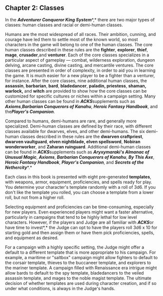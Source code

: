 ## Chapter 2: Classes

In the ***Adventurer Conqueror King System****,* there are two major types of classes: human classes and racial or demi-human classes.

Humans are the most widespread of all races. Their ambition, cunning, and courage have led them to settle most of the known world, so most characters in the game will belong to one of the human classes. The core human classes described in these rules are the **fighter**, **explorer**, **thief**, **mage**, **crusader**,and **venturer**. Each of the core classes specializes in a particular aspect of gameplay — combat, wilderness exploration, dungeon delving, arcane casting, divine casting, and mercantile ventures. The core classes are presented in order of complexity, in order to aid you in learning the game. It is much easier for a new player to be a fighter than a venturer, for instance. After the core classes, nine additional human classes, the **assassin**, **barbarian**, **bard**, **bladedancer**, **paladin, priestess**, **shaman, warlock,** and **witch** are provided to show how the core classes can be customized for specific cultures or niches within a campaign setting. Many other human classes can be found in ***ACKS***supplements such as ***Axioms***,***Barbarian Conquerors of Kanahu***, ***Heroic Fantasy Handbook***, and the***Player's Companion***.

Compared to humans, demi-humans are rare, and generally more specialized. Demi-human classes are defined by their race, with different classes available for dwarves, elves, and other demi-humans. The six demi-human classes described in these rules are the **dwarven craftpriest**, **dwarven vaultguard**, **elven nightblade, elven spellsword**, **Nobiran wonderworker**, and **Zaharan ruinguard**. Additional demi-human classes can be found in ***ACKS***supplements such as ***Aryxymaraki's Almanac of Unusual Magic***, ***Axioms***, ***Barbarian Conquerors of Kanahu***, ***By This Axe***, ***Heroic Fantasy Handbook***, ***Player's Companion***, and ***Secrets of the Nethercity****.*

Each class in this book is presented with eight pre-generated **templates**, with weapons, armor, equipment, proficiencies, and spells ready for play. You determine your character's template randomly with a roll of 3d6. If you don't like the template you rolled, you can choose a template from a lower roll, but not from a higher roll.

Selecting equipment and proficiencies can be time-consuming, especially for new players. Even experienced players might want a faster alternative, particularly in campaigns that tend to be highly lethal for low level characters. However, if the players and Judge are all familiar with ***ACKS***or have time to invest*,* the Judge can opt to have the players roll 3d6 x 10 for starting gold and then assign them or have them pick proficiencies, spells, and equipment as desired.

For a campaign with a highly specific setting, the Judge might offer a default to a different template that is more appropriate to his campaign. For example, a maritime or "saltbox" campaign might allow fighters to default to the corsair template, thieves to the buccaneer template, and explorers to the mariner template. A campaign filled with Renaissance era intrigue might allow bards to default to the spy template, bladedancers to the veiled assassin template, and mages to the noble magist template. The ultimate decision of whether templates are used during character creation, and if so under what conditions, is always in the Judge's hands.

